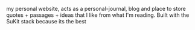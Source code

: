 my personal website, acts as a personal-journal, blog and place to store quotes + passages + ideas that I like from what I'm reading. Built with the SuKit stack because its the best 
